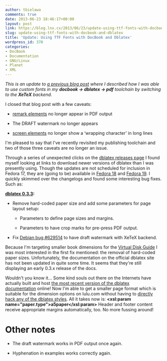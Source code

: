 ```yaml
---
author: tbielawa
comments: true
date: 2013-06-23 18:46:17+00:00
layout: post
link: https://blog.lnx.cx/2013/06/23/update-using-ttf-fonts-with-docbook-and-dblatex/
slug: update-using-ttf-fonts-with-docbook-and-dblatex
title: 'Update: Using TTF Fonts with DocBook and Dblatex'
wordpress_id: 370
categories:
- DocBook
- Documentation
- GNU/Linux
- Planet
- XML
---
```


_This is an update to [a previous blog post](http://blog.lnx.cx/2013/04/04/using-ttf-fonts-with-docbook-and-dblatex/) where I described how I was able to use custom fonts in my **docbook -> dblatex -> pdf** toolchain by switching to the **XeTeX** backend._

I closed that blog post with a few caveats:



	
  * [remark elements](http://www.docbook.org/tdg5/en/html/remark.html) no longer appear in PDF output

	
  * The DRAFT watermark no longer appears

	
  * [screen elements](http://www.docbook.org/tdg5/en/html/screen.html) no longer show a ‘wrapping character’ in long lines


I'm pleased to say that I've recently revisited my publishing toolchain and two of those three caveats are no longer an issue.

Through a series of unexpected clicks on the [dblatex releases page](http://dblatex.sourceforge.net/releases/download.html) I found myself looking at links to download newer versions of dblatex than I was presently using. Though the updates are not scheduled for inclusion in Fedora 17, they are (going to be) available in [Fedora 18](https://admin.fedoraproject.org/updates/FEDORA-2013-9636/dblatex-0.3.4-6.fc18) and [Fedora 19](https://admin.fedoraproject.org/updates/FEDORA-2013-9567/dblatex-0.3.4-6.fc19). I quickly skimmed over the changelogs and found some interesting bug fixes. Such as:

**[dblatex 0.3.3](http://sourceforge.net/projects/dblatex/files/dblatex/dblatex-0.3.3/):**



	
  * Remove hard-coded paper size and add some parameters for page layout setup:

	
    * Parameters to define page sizes and margins.

	
    * Parameters to have crop marks for pre-press PDF output.




	
  * Fix [Debian bug #629514](http://bugs.debian.org/cgi-bin/bugreport.cgi?bug=629514) to have draft watermark with XeTeX backend.


Because I'm targeting smaller book dimensions for the [Virtual Disk Guide](http://lnx.cx/docs/vdg/output/Virtual-Disk-Operations.pdf) I was most interested in the first fix mentioned: the removal of hard-coded paper sizes. Unfortunately, the documentation on the official dblatex site has not been updated in quite some time. It seems that they're still displaying an early 0.3.x release of the docs.

Wouldn't you know it... Some kind souls out there on the Internets have actually built and host [the most recent version of the dblatex documentation](http://fossies.org/linux/privat/dblatex-0.3.4.tar.gz:a/dblatex-0.3.4/docs/xhtml/manual/index.html) online! Now I'm able to get a smaller page format which is suitable for the dimension options on lulu.com without having to [directly hack any of the dblatex styles](http://janixsoft.wordpress.com/2013/02/15/dblatex/). All it takes now is: **<xsl:param name="paper.type">a5paper</xsl:param>** Header and footer content receive appropriate margins automatically, too. No more fussing around!


# Other notes





	
  * The draft watermark works in PDF output once again.

	
  * Hyphenation in examples works correctly again.


